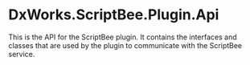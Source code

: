 ﻿# DxWorks.ScriptBee.Plugin.Api

This is the API for the ScriptBee plugin. It contains the interfaces and classes that are used by the plugin to
communicate with the ScriptBee service.
